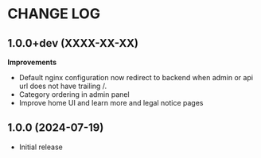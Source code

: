 CHANGE LOG
==========

1.0.0+dev    (XXXX-XX-XX)
-------------------------

**Improvements**

- Default nginx configuration now redirect to backend when admin or api url does not have trailing /.
- Category ordering in admin panel
- Improve home UI and learn more and legal notice pages


1.0.0        (2024-07-19)
-------------------------

- Initial release